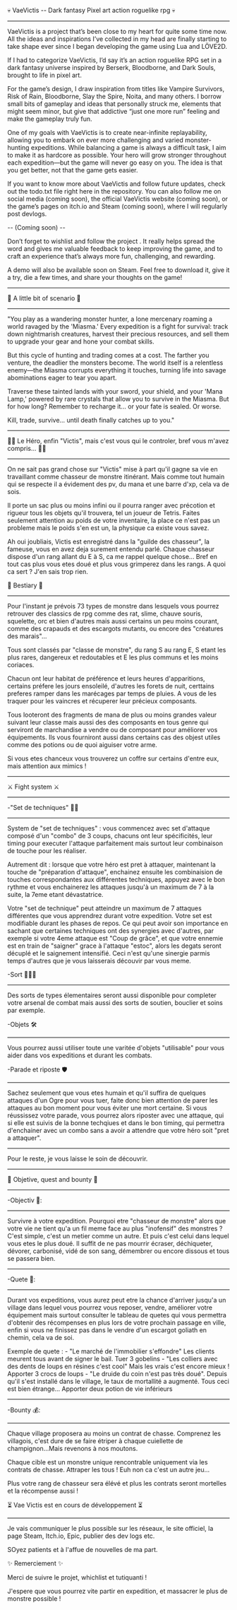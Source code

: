 💀 VaeVictis -- Dark fantasy Pixel art action roguelike rpg 💀

<hr style="border: none; border-top: 0.5px solid #ccc;">

VaeVictis is a project that’s been close to my heart for quite some time now. All the ideas and inspirations I’ve collected in my head are finally starting to take shape ever since I began developing the game using Lua and LÖVE2D.

If I had to categorize VaeVictis, I’d say it’s an action roguelike RPG set in a dark fantasy universe inspired by Berserk, Bloodborne, and Dark Souls, brought to life in pixel art.

For the game’s design, I draw inspiration from titles like Vampire Survivors, Risk of Rain, Bloodborne, Slay the Spire, Noita, and many others. I borrow small bits of gameplay and ideas that personally struck me, elements that might seem minor, but give that addictive “just one more run” feeling and make the gameplay truly fun.

One of my goals with VaeVictis is to create near-infinite replayability, allowing you to embark on ever more challenging and varied monster-hunting expeditions. While balancing a game is always a difficult task, I aim to make it as hardcore as possible. Your hero will grow stronger throughout each expedition—but the game will never go easy on you. The idea is that you get better, not that the game gets easier.

If you want to know more about VaeVictis and follow future updates, check out the todo.txt file right here in the repository. You can also follow me on social media (coming soon), the official VaeVictis website (coming soon), or the game’s pages on itch.io and Steam (coming soon), where I will regularly post devlogs.

-- (Coming soon) --

Don’t forget to wishlist and follow the project . It really helps spread the word and gives me valuable feedback to keep improving the game, and to craft an experience that’s always more fun, challenging, and rewarding.

A demo will also be available soon on Steam. Feel free to download it, give it a try, die a few times, and share your thoughts on the game!

<hr style="border: none; border-top: 1px solid #ccc;">

📖 A little bit of scenario 📖

<hr style="border: none; border-top: 0.5px solid #ccc;">

"You play as a wandering monster hunter, a lone mercenary roaming a world ravaged by the 'Miasma.' Every expedition is a fight for survival: track down nightmarish creatures, harvest their precious resources, and sell them to upgrade your gear and hone your combat skills.

But this cycle of hunting and trading comes at a cost. The farther you venture, the deadlier the monsters become. The world itself is a relentless enemy—the Miasma corrupts everything it touches, turning life into savage abominations eager to tear you apart.

Traverse these tainted lands with your sword, your shield, and your 'Mana Lamp,' powered by rare crystals that allow you to survive in the Miasma. But for how long? Remember to recharge it… or your fate is sealed. Or worse.

Kill, trade, survive… until death finally catches up to you."

<hr style="border: none; border-top: 1px solid #ccc;">

🦸‍♂️ Le Héro, enfin "Victis", mais c'est vous qui le controler, bref vous m'avez compris... 🦸‍♂️

<hr style="border: none; border-top: 0.5px solid #ccc;">

On ne sait pas grand chose sur "Victis" mise à part qu'il gagne sa vie en travaillant comme chasseur de monstre itinérant. Mais comme tout humain qui se respecte il a évidement des pv, du mana et une barre d'xp, cela va de sois.

Il porte un sac plus ou moins infini ou il pourra ranger avec précotion et rigueur tous les objets qu'il trouvera, tel un joueur de Tetris. Faites seulement attention au poids de votre inventaire, la place ce n'est pas un probleme mais le poids s'en est un, la physique ca existe vous savez.

Ah oui joubliais, Victis est enregistré dans la "guilde des chasseur", la fameuse, vous en avez deja surement entendu parlé. 
Chaque chasseur dispose d'un rang allant du E à S, ca me rappel quelque chose...
Bref en tout cas plus vous etes doué et plus vous grimperez dans les rangs. 
A quoi ca sert ? J'en sais trop rien.

👻 Bestiary 👻

<hr style="border: none; border-top: 0.5px solid #ccc;">

Pour l'instant je prévois 73 types de monstre dans lesquels vous pourrez retrouver des classics de rpg comme des rat, slime, chauve souris, squelette, orc et bien d'autres mais aussi certains un peu moins courant, comme des crapauds et des escargots mutants, ou encore des "créatures des marais"...

Tous sont classés par "classe de monstre", du rang S au rang E, S etant les plus rares, dangereux et redoutables et E les plus communs et les moins coriaces.

Chacun ont leur habitat de préférence et leurs heures d'apparitions, certains préfere les jours ensoleilé, d'autres les forets de nuit, certtains preferes ramper dans les marécages par temps de pluies. A vous de les traquer pour les vaincres et récuperer leur précieux composants.

Tous looteront des fragments de mana de plus ou moins grandes valeur suivant leur classe mais aussi des des composants en tous genre qui serviront de marchandise a vendre ou de composant pour améliorer vos équipements. Ils vous fourniront aussi dans certains cas des objest utiles comme des potions ou de quoi aiguiser votre arme.

Si vous etes chanceux vous trouverez un coffre sur certains d'entre eux, mais attention aux mimics !

<hr style="border: none; border-top: 1px solid #ccc;">

⚔️ Fight system ⚔️

<hr style="border: none; border-top: 0.5px solid #ccc;">

-"Set de techniques" 🐱‍👤

<hr style="border: none; border-top: 0.5px solid #ccc;">

System de "set de techniques" : vous commencez avec set d'attaque composé d'un "combo" de 3 coups, chacuns ont leur spécificités, leur timing pour executer l'attaque parfaitement mais surtout leur combinaison de touche pour les réaliser.

Autrement dit : lorsque que votre héro est pret à attaquer, maintenant la touche de "préparation d'attaque", enchainez ensuite les combinaision de touches correspondantes aux différentes techniques, appuyez avec le bon rythme et vous enchainerez les attaques jusqu'à un maximum de 7 à la suite, la 7eme etant dévastatrice.

Votre "set de technique" peut atteindre un maximum de 7 attaques différentes que vous apprendrez durant votre expedition. 
Votre set est modifiable durant les phases de repos. Ce qui peut avoir son importance en sachant que certaines techniques ont des synergies avec d'autres, par exemple si votre 4eme attaque est "Coup de grâce", et que votre ennemie est en train de "saigner" grace à l'attaque "estoc", alors les degats seront décuplé et le saignement intensifié. Ceci n'est qu'une sinergie parmis temps d'autres que je vous laisserais découvir par vous meme.

-Sort 🧙🏻‍♂️

<hr style="border: none; border-top: 0.5px solid #ccc;">

Des sorts de types élementaires seront aussi disponible pour completer votre arsenal de combat mais aussi des sorts de soutien, bouclier et soins par exemple.

-Objets 🛠
<hr style="border: none; border-top: 0.5px solid #ccc;">

Vous pourrez aussi utiliser toute une varitée d'objets "utilisable" pour vous aider dans vos expeditions et durant les combats.

-Parade et riposte 🛡

<hr style="border: none; border-top: 0.5px solid #ccc;">

Sachez seulement que vous etes humain et qu'il suffira de quelques attaques d'un Ogre pour vous tuer, faite donc bien attention de parer les attaques au bon moment pour vous éviter une mort certaine. Si vous réussissez votre parade, vous pourrez alors riposter avec une attaque, qui si elle est suivis de la bonne techqiues et dans le bon timing, qui permettra d'enchainer avec un combo sans a avoir a attendre que votre héro soit "pret a attaquer".

<hr style="border: none; border-top: 0.5px solid #ccc;">

Pour le reste, je vous laisse le soin de découvrir.

<hr style="border: none; border-top: 1px solid #ccc;">

🎯 Objetive, quest and bounty 🎯

<hr style="border: none; border-top: 0.5px solid #ccc;">

-Objectiv 🎯: 

<hr style="border: none; border-top: 0.5px solid #ccc;">

Survivre à votre expedition. Pourquoi etre "chasseur de monstre" alors que votre vie ne tient qu'a un fil meme face au plus "inofensif" des monstres ? 
C'est simple, c'est un metier comme un autre. 
Et puis c'est celui dans lequel vous etes le plus doué. 
Il suffit de ne pas mourrir écraser, déchiqueter, dévorer, carbonisé, vidé de son sang, démembrer ou encore dissous et tous se passera bien.

<hr style="border: none; border-top: 0.5px solid #ccc;">

-Quete 📰: 

<hr style="border: none; border-top: 0.5px solid #ccc;">

Durant vos expeditions, vous aurez peut etre la chance d'arriver jusqu'a un village dans lequel vous pourrez vous reposer, vendre, améliorer votre équipement mais surtout consulter le tableau de quetes qui vous permettra d'obtenir des récompenses en plus lors de votre prochain passage en ville, enfin si vous ne finissez pas dans le vendre d'un escargot goliath en chemin, cela va de soi.

Exemple de quete : 
    - "Le marché de l'immobilier s'effondre"
        Les clients meurent tous avant de signer le bail. 
            Tuer 3 gobelins
    - "Les colliers avec des dents de loups en résines c'est cool" 
        Mais les vrais c'est encore mieux !
            Apporter 3 crocs de loups
    - "Le druide du coin n'est pas très doué". 
        Depuis qu'il s'est installé dans le village, le taux de mortallité a augmenté. Tous ceci est bien étrange...
            Apporter deux potion de vie inférieurs

<hr style="border: none; border-top: 0.5px solid #ccc;">

-Bounty 💰: 

<hr style="border: none; border-top: 0.5px solid #ccc;">

Chaque village proposera au moins un contrat de chasse. 
Comprenez les villagois, c'est dure de se faire étriper à chaque cuiellette de champignon...Mais revenons à nos moutons.

Chaque cible est un monstre unique rencontrable uniquement via les contrats de chasse. 
Attraper les tous ! Euh non ca c'est un autre jeu...

Plus votre rang de chasseur sera élévé et plus les contrats seront mortelles et la récompense aussi !

⏳ Vae Victis est en cours de développement ⏳

<hr style="border: none; border-top: 0.5px solid #ccc;">

Je vais communiquer le plus possible sur les réseaux, le site officiel, la page Steam, Itch.io, Epic, publier des dev logs etc.

SOyez patients et à l'affue de nouvelles de ma part.

✨ Remerciement ✨

Merci de suivre le projet, whichlist et tutiquanti !

J'espere que vous pourrez vite partir en expedition, et massacrer le plus de monstre possible !